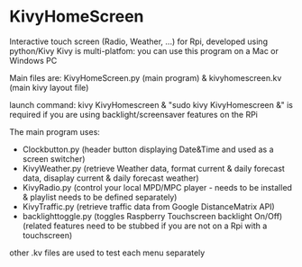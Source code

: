 # KivyHomeScreen
Interactive touch screen (Radio, Weather, ...) for Rpi, developed using python/Kivy
Kivy is multi-platfom: you can use this program on a Mac or Windows PC


Main files are:
KivyHomeScreen.py (main program) & kivyhomescreen.kv (main kivy layout file)

launch command: kivy KivyHomescreen &
"sudo kivy KivyHomescreen &" is required if you are using backlight/screensaver features on the RPi


The main program uses:
- Clockbutton.py (header button displaying Date&Time and used as a screen switcher)
- KivyWeather.py (retrieve Weather data, format current & daily forecast data, disaplay current & daily forecast weather)
- KivyRadio.py (control your local MPD/MPC player - needs to be installed & playlist needs to be defined separately)
- KivyTraffic.py (retrieve traffic data from Google DistanceMatrix API)
- backlighttoggle.py (toggles Raspberry Touchscreen backlight On/Off) (related features need to be stubbed if you are not on a Rpi with a touchscreen) 

other .kv files are used to test each menu separately 
